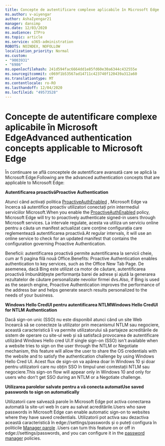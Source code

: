 ```yaml
---
title: Concepte de autentificare complexe aplicabile în Microsoft Edge
ms.author: v-aiyengar
author: AshaIyengar21
manager: dansimp
ms.date: 12/03/2020
ms.audience: ITPro
ms.topic: article
ms.service: o365-administration
ROBOTS: NOINDEX, NOFOLLOW
localization_priority: Normal
ms.custom:
- "9003931"
- "6986"
ms.openlocfilehash: 241d594fac6664dd1e85fd60e30a6344c432555e
ms.sourcegitcommit: c069f1b53567ad14711c423740f120439a312a60
ms.translationtype: MT
ms.contentlocale: ro-RO
ms.lasthandoff: 12/04/2020
ms.locfileid: "49573528"
---
```

# <a name="advanced-authentication-concepts-applicable-to-microsoft-edge"></a><span data-ttu-id="34f33-102">Concepte de autentificare complexe aplicabile în Microsoft Edge</span><span class="sxs-lookup"><span data-stu-id="34f33-102">Advanced authentication concepts applicable to Microsoft Edge</span></span>

<span data-ttu-id="34f33-103">În continuare se află conceptele de autentificare avansată care se aplică la Microsoft Edge:</span><span class="sxs-lookup"><span data-stu-id="34f33-103">Following are the advanced authentication concepts that are applicable to Microsoft Edge:</span></span>

<span data-ttu-id="34f33-104">**Autentificarea proactivă**</span><span class="sxs-lookup"><span data-stu-id="34f33-104">**Proactive Authentication**</span></span>

<span data-ttu-id="34f33-105">Atunci când activați politica [ProactiveAuthEnabled](https://go.microsoft.com/fwlink/?linkid=2134621) , Microsoft Edge va încerca să autentifice proactiv utilizatori conectați prin intermediul serviciilor Microsoft.</span><span class="sxs-lookup"><span data-stu-id="34f33-105">When you enable the [ProactiveAuthEnabled](https://go.microsoft.com/fwlink/?linkid=2134621) policy, Microsoft Edge will try to proactively authenticate signed-in users through Microsoft services.</span></span> <span data-ttu-id="34f33-106">La intervale regulate, acesta va utiliza un serviciu online pentru a căuta un manifest actualizat care conține configurația care reglementează autentificarea proactivă.</span><span class="sxs-lookup"><span data-stu-id="34f33-106">At regular intervals, it will use an online service to check for an updated manifest that contains the configuration governing Proactive Authentication.</span></span>

<span data-ttu-id="34f33-107">Beneficii: autentificarea proactivă permite autentificarea la servicii cheie, cum ar fi pagina filă nouă Office.</span><span class="sxs-lookup"><span data-stu-id="34f33-107">Benefits: Proactive Authentication enables authentication to key services, such as the Office New Tab Page.</span></span> <span data-ttu-id="34f33-108">De asemenea, dacă Bing este utilizat ca motor de căutare, autentificarea proactivă îmbunătățește performanța barei de adrese și ajută la generarea rezultatelor de căutare personalizate nevoilor firmei dvs.</span><span class="sxs-lookup"><span data-stu-id="34f33-108">Also, if Bing is used as the search engine, Proactive Authentication improves the performance of the address bar and helps generate search results personalized to the needs of your business.</span></span>

<span data-ttu-id="34f33-109">**Windows Hello CredUI pentru autentificarea NTLM**</span><span class="sxs-lookup"><span data-stu-id="34f33-109">**Windows Hello CredUI for NTLM Authentication**</span></span>

<span data-ttu-id="34f33-110">Dacă sign-on unic (SSO) nu este disponibil atunci când un site Web încearcă să se conecteze la utilizator prin mecanismul NTLM sau negociere, această caracteristică îi va permite utilizatorului să partajeze acreditările de sistem de operare cu site-ul web și să satisfacă provocarea de autentificare utilizând Windows Hello cred UI.</span><span class="sxs-lookup"><span data-stu-id="34f33-110">If single sign-on (SSO) isn't available when a website tries to sign on the user through the NTLM or Negotiate mechanism, this feature will allow the user to share the OS credentials with the website and to satisfy the authentication challenge by using Windows Hello Cred UI.</span></span> <span data-ttu-id="34f33-111">Acest flux de sign-on va apărea doar în Windows 10 și doar pentru utilizatorii care nu obțin SSO în timpul unei contestații NTLM sau negociere.</span><span class="sxs-lookup"><span data-stu-id="34f33-111">This sign-on flow will appear only in Windows 10 and only for users who don't get SSO during an NTLM or a Negotiate challenge.</span></span>

<span data-ttu-id="34f33-112">**Utilizarea parolelor salvate pentru a vă conecta automat**</span><span class="sxs-lookup"><span data-stu-id="34f33-112">**Use saved passwords to sign on automatically**</span></span>

<span data-ttu-id="34f33-113">Utilizatorii care salvează parole în Microsoft Edge pot activa conectarea automată la site-uri web în care au salvat acreditările.</span><span class="sxs-lookup"><span data-stu-id="34f33-113">Users who save passwords in Microsoft Edge can enable automatic sign-on to websites where they have saved credentials.</span></span> <span data-ttu-id="34f33-114">Utilizatorii pot activa sau dezactiva această caracteristică în edge://settings/passwords și o puteți configura în politicile [Manager parole](https://go.microsoft.com/fwlink/?linkid=2134622) .</span><span class="sxs-lookup"><span data-stu-id="34f33-114">Users can turn this feature on or off in edge://settings/passwords, and you can configure it in the [password manager](https://go.microsoft.com/fwlink/?linkid=2134622) policies.</span></span>
